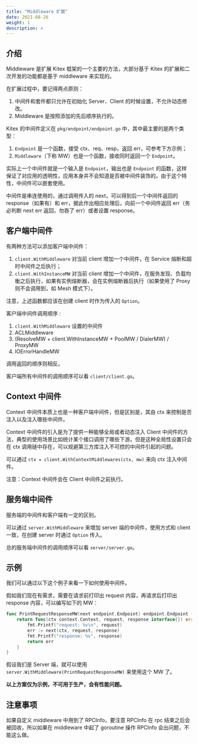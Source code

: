 ```yaml
---
title: "Middleware 扩展"
date: 2021-08-26
weight: 1
description: >
---
```


## 介绍

Middleware 是扩展 Kitex 框架的一个主要的方法，大部分基于 Kitex 的扩展和二次开发的功能都是基于 middleware 来实现的。

在扩展过程中，要记得两点原则：

1. 中间件和套件都只允许在初始化 Server、Client 的时候设置，不允许动态修改。
2. Middleware 是按照添加的先后顺序执行的。

Kitex 的中间件定义在 `pkg/endpoint/endpoint.go` 中，其中最主要的是两个类型：

1. `Endpoint` 是一个函数，接受 ctx、req、resp，返回 err，可参考下方示例；
2. `Middleware`（下称 MW）也是一个函数，接收同时返回一个 `Endpoint`。

实际上一个中间件就是一个输入是 `Endpoint`，输出也是 `Endpoint` 的函数，这样保证了对应用的透明性，应用本身并不会知道是否被中间件装饰的。由于这个特性，中间件可以嵌套使用。

中间件是串连使用的，通过调用传入的 next，可以得到后一个中间件返回的 response（如果有）和 err，据此作出相应处理后，向前一个中间件返回 err（务必判断 next err 返回，勿吞了 err）或者设置 response。

## 客户端中间件

有两种方法可以添加客户端中间件：

1. `client.WithMiddleware` 对当前 client 增加一个中间件，在 Service 熔断和超时中间件之后执行；
2. `client.WithInstanceMW` 对当前 client 增加一个中间件，在服务发现、负载均衡之后执行，如果有实例熔断器，会在实例熔断器后执行（如果使用了 Proxy 则不会调用到，如 Mesh 模式下）。

注意，上述函数都应该在创建 client 时作为传入的 `Option`。

客户端中间件调用顺序 :
1. `client.WithMiddleware` 设置的中间件
2. ACLMiddleware
3. (ResolveMW + client.WithInstanceMW + PoolMW / DialerMW) / ProxyMW
4. IOErrorHandleMW

调用返回的顺序则相反。

客户端所有中间件的调用顺序可以看 `client/client.go`。

## Context 中间件

Context 中间件本质上也是一种客户端中间件，但是区别是，其由 ctx 来控制是否注入以及注入哪些中间件。

Context 中间件的引入是为了提供一种能够全局或者动态注入 Client 中间件的方法，典型的使用场景比如统计某个接口调用了哪些下游。但是这种全局性设置只会在 ctx 调用链中存在，可以规避第三方库注入不可控的中间件引起的问题。

可以通过 `ctx = client.WithContextMiddlewares(ctx, mw)` 来向 ctx 注入中间件。

注意：Context 中间件会在 Client 中间件之前执行。

## 服务端中间件

服务端的中间件和客户端有一定的区别。

可以通过 `server.WithMiddleware` 来增加 server 端的中间件，使用方式和 client 一致，在创建 server 时通过 `Option` 传入。

总的服务端中间件的调用顺序可以看 `server/server.go`。

## 示例

我们可以通过以下这个例子来看一下如何使用中间件。

假如我们现在有需求，需要在请求前打印出 request 内容，再请求后打印出 response 内容，可以编写如下的 MW：

```go
func PrintRequestResponseMW(next endpoint.Endpoint) endpoint.Endpoint {
    return func(ctx context.Context, request, response interface{}) error {
        fmt.Printf("request: %v\n", request)
        err := next(ctx, request, response)
        fmt.Printf("response: %v", response)
        return err
    }
}
```

假设我们是 Server 端，就可以使用 `server.WithMiddleware(PrintRequestResponseMW)` 来使用这个 MW 了。

**以上方案仅为示例，不可用于生产，会有性能问题。**

## 注意事项

如果自定义 middleware 中用到了 RPCInfo，要注意 RPCInfo 在 rpc 结束之后会被回收，所以如果在 middleware 中起了 goroutine 操作 RPCInfo 会出问题，不能这么做。
